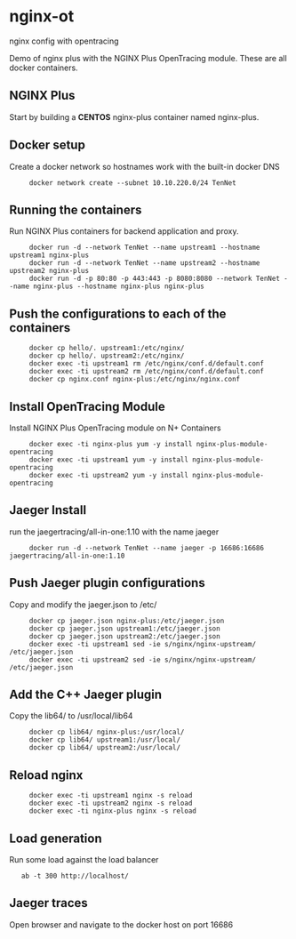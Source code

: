 # nginx-ot
nginx config with opentracing

Demo of nginx plus with the NGINX Plus OpenTracing module. These are all docker containers. 

## NGINX Plus
Start by building a **CENTOS** nginx-plus container named nginx-plus.

## Docker setup
Create a docker network so hostnames work with the built-in docker DNS
```
     docker network create --subnet 10.10.220.0/24 TenNet
```
## Running the containers
Run NGINX Plus containers for backend application and proxy.

```
     docker run -d --network TenNet --name upstream1 --hostname upstream1 nginx-plus
     docker run -d --network TenNet --name upstream2 --hostname upstream2 nginx-plus
     docker run -d -p 80:80 -p 443:443 -p 8080:8080 --network TenNet --name nginx-plus --hostname nginx-plus nginx-plus
```

## Push the configurations to each of the containers
```
     docker cp hello/. upstream1:/etc/nginx/
     docker cp hello/. upstream2:/etc/nginx/
     docker exec -ti upstream1 rm /etc/nginx/conf.d/default.conf
     docker exec -ti upstream2 rm /etc/nginx/conf.d/default.conf
     docker cp nginx.conf nginx-plus:/etc/nginx/nginx.conf
```

## Install OpenTracing Module
Install NGINX Plus OpenTracing module on N+ Containers

```
     docker exec -ti nginx-plus yum -y install nginx-plus-module-opentracing
     docker exec -ti upstream1 yum -y install nginx-plus-module-opentracing
     docker exec -ti upstream2 yum -y install nginx-plus-module-opentracing
```

## Jaeger Install
run the jaegertracing/all-in-one:1.10 with the name jaeger
```
     docker run -d --network TenNet --name jaeger -p 16686:16686 jaegertracing/all-in-one:1.10
 ```

## Push Jaeger plugin configurations
Copy and modify the jaeger.json to /etc/
```
     docker cp jaeger.json nginx-plus:/etc/jaeger.json
     docker cp jaeger.json upstream1:/etc/jaeger.json
     docker cp jaeger.json upstream2:/etc/jaeger.json
     docker exec -ti upstream1 sed -ie s/nginx/nginx-upstream/ /etc/jaeger.json
     docker exec -ti upstream2 sed -ie s/nginx/nginx-upstream/ /etc/jaeger.json
```

## Add the C++ Jaeger plugin
Copy the lib64/ to /usr/local/lib64

```
     docker cp lib64/ nginx-plus:/usr/local/
     docker cp lib64/ upstream1:/usr/local/
     docker cp lib64/ upstream2:/usr/local/
```


## Reload nginx
```
     docker exec -ti upstream1 nginx -s reload
     docker exec -ti upstream2 nginx -s reload
     docker exec -ti nginx-plus nginx -s reload
```

## Load generation
Run some load against the load balancer
```
   ab -t 300 http://localhost/
```

## Jaeger traces
Open browser and navigate to the docker host on port 16686

